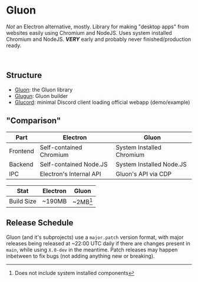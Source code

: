 # Gluon
*Not* an Electron alternative, mostly. Library for making "desktop apps" from websites easily using Chromium and NodeJS. Uses system installed Chromium and NodeJS. ***VERY*** early and probably never finished/production ready.

<br>

## Structure
- [Gluon](gluon): the Gluon library
- [Glugun](glugun): Gluon builder
- [Glucord](glucord): minimal Discord client loading official webapp (demo/example)


## "Comparison"
| Part | Electron | Gluon |
| ---- | -------- | ----- |
| Frontend | Self-contained Chromium | System Installed Chromium |
| Backend | Self-contained Node.JS | System Installed Node.JS |
| IPC | Electron's Internal API | Gluon's API via CDP |

| Stat | Electron | Gluon |
| ---- | -------- | ----- |
| Build Size | ~190MB | ~2MB[^1] |

[^1]: Does not include system installed components


## Release Schedule
Gluon (and it's subprojects) use a `major.patch` version format, with major releases being released at ~22:00 UTC daily if there are changes present in `main`, while using `X.0-dev` in the meantime. Patch releases may happen inbetween to fix bugs (not adding anything new or breaking).